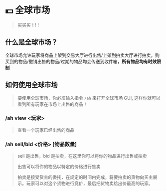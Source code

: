 # 💵 全球市场
> 买买买！! !

## 什么是全球市场？

全球市场允许玩家将商品上架到交易大厅进行出售/上架到拍卖大厅进行拍卖，购买到的物品/撤销出售的物品/过期的物品均会传送到收件箱，**所有物品均有时效限制**

## 如何使用全球市场

> 要使用全球市场，你必须输入指令 `/ah` 来打开全球市场 GUI, 这样你就可以看到所有玩家在市场上出售的商品！

### /ah view \<玩家>

> 查看一个玩家已经出售的商品

### /ah sell/bid \<价格> \[物品数量]

> sell 是出售，bid 是拍卖，在这里你可以将你的物品进行出售或拍卖
>
> 出售可以将你的物品以特定的价格进行售卖
>
> 拍卖是接受货主的委托，在规定的时间内完成，将要拍卖的货物向买主展示。玩家可以对这个货物进行竞价，最后把货物卖给出价最高的玩家。
